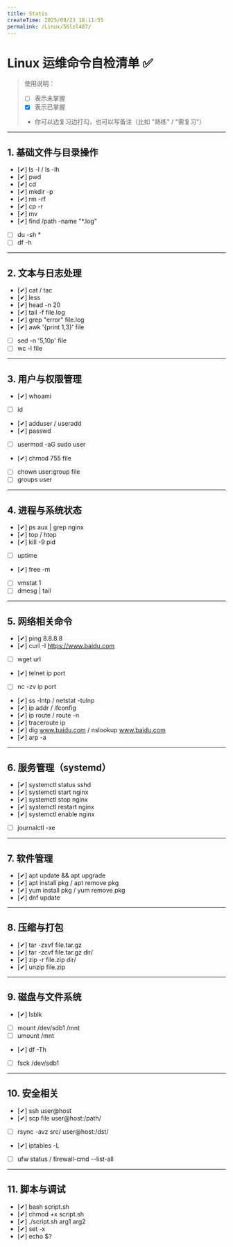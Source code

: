 ```yaml
---
title: Statis
createTime: 2025/09/23 18:11:55
permalink: /Linux/56lzl487/
---
```

# Linux 运维命令自检清单 ✅

> 使用说明：
> - [ ] 表示未掌握
> - [x] 表示已掌握
> - 你可以边复习边打勾，也可以写备注（比如 "熟练" / "需复习"）
---

## 1. 基础文件与目录操作
- [✔] ls -l / ls -lh
- [✔] pwd
- [✔] cd
- [✔] mkdir -p
- [✔] rm -rf
- [✔] cp -r
- [✔] mv
- [✔] find /path -name "*.log"
- [ ] du -sh *
- [ ] df -h

---

## 2. 文本与日志处理
- [✔] cat / tac
- [✔] less
- [✔] head -n 20
- [✔] tail -f file.log
- [✔] grep "error" file.log
- [✔] awk '{print $1,$3}' file
- [ ] sed -n '5,10p' file
- [ ] wc -l file

---

## 3. 用户与权限管理
- [✔] whoami
- [ ] id
- [✔] adduser / useradd
- [✔] passwd
- [ ] usermod -aG sudo user
- [✔] chmod 755 file
- [ ] chown user:group file
- [ ] groups user

---

## 4. 进程与系统状态
- [✔] ps aux | grep nginx
- [✔] top / htop
- [✔] kill -9 pid
- [ ] uptime
- [✔] free -m
- [ ] vmstat 1
- [ ] dmesg | tail

---

## 5. 网络相关命令
- [✔] ping 8.8.8.8
- [✔] curl -I https://www.baidu.com
- [ ] wget url
- [✔] telnet ip port
- [ ] nc -zv ip port
- [✔] ss -lntp / netstat -tulnp
- [✔] ip addr / ifconfig
- [✔] ip route / route -n
- [✔] traceroute ip
- [✔] dig www.baidu.com / nslookup www.baidu.com
- [✔] arp -a

---

## 6. 服务管理（systemd）
- [✔] systemctl status sshd
- [✔] systemctl start nginx
- [✔] systemctl stop nginx
- [✔] systemctl restart nginx
- [✔] systemctl enable nginx
- [ ] journalctl -xe

---

## 7. 软件管理
- [✔] apt update && apt upgrade
- [✔] apt install pkg / apt remove pkg
- [✔] yum install pkg / yum remove pkg
- [✔] dnf update

---

## 8. 压缩与打包
- [✔] tar -zxvf file.tar.gz
- [✔] tar -zcvf file.tar.gz dir/
- [✔] zip -r file.zip dir/
- [✔] unzip file.zip

---

## 9. 磁盘与文件系统
- [✔] lsblk
- [ ] mount /dev/sdb1 /mnt
- [ ] umount /mnt
- [✔] df -Th
- [ ] fsck /dev/sdb1

---

## 10. 安全相关
- [✔] ssh user@host
- [✔] scp file user@host:/path/
- [ ] rsync -avz src/ user@host:/dst/
- [✔] iptables -L
- [ ] ufw status / firewall-cmd --list-all

---

## 11. 脚本与调试
- [✔] bash script.sh
- [✔] chmod +x script.sh
- [✔] ./script.sh arg1 arg2
- [✔] set -x
- [✔] echo $?

